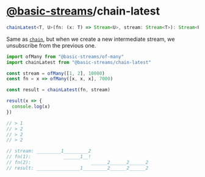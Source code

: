 # [@basic-streams](https://github.com/rpominov/basic-streams)/chain-latest

<!-- doc -->

```typescript
chainLatest<T, U>(fn: (x: T) => Stream<U>, stream: Stream<T>): Stream<U>
```

Same as [`chain`][chain], but when we create a new intermediate stream, we
unsubscribe from the previous one.

```js
import ofMany from "@basic-streams/of-many"
import chainLatest from "@basic-streams/chain-latest"

const stream = ofMany([1, 2], 10000)
const fn = x => ofMany([x, x, x], 7000)

const result = chainLatest(fn, stream)

result(x => {
  console.log(x)
})

// > 1
// > 2
// > 2
// > 2

// stream: _________1_________2
// fn(1):            ______1__!
// fn(2):                      ______2______2______2
// result: ________________1_________2______2______2
```

<!-- docstop -->

[chain]: https://github.com/rpominov/basic-streams/tree/master/packages/chain

